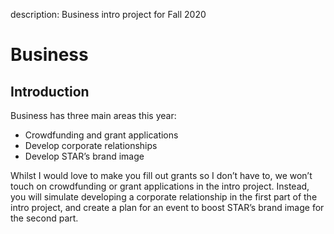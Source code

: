 description: Business intro project for Fall 2020

# Business

## Introduction

Business has three main areas this year:
* Crowdfunding and grant applications
* Develop corporate relationships
* Develop STAR’s brand image

Whilst I would love to make you fill out grants so I don’t have to, we won’t touch on crowdfunding or grant applications in the intro project. Instead, you will simulate developing a corporate relationship in the first part of the intro project, and create a plan for an event to boost STAR’s brand image for the second part.
